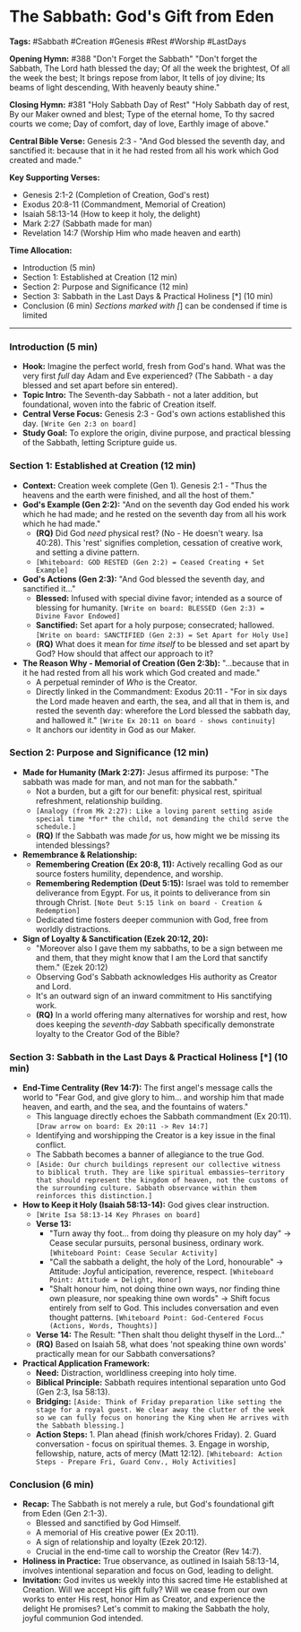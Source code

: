 # The Sabbath: God's Gift from Eden

**Tags:** #Sabbath #Creation #Genesis #Rest #Worship #LastDays

**Opening Hymn:** #388 "Don't Forget the Sabbath"
"Don't forget the Sabbath, The Lord hath blessed the day; Of all the week the brightest, Of all the week the best; It brings repose from labor, It tells of joy divine; Its beams of light descending, With heavenly beauty shine."

**Closing Hymn:** #381 "Holy Sabbath Day of Rest"
"Holy Sabbath day of rest, By our Maker owned and blest; Type of the eternal home, To thy sacred courts we come; Day of comfort, day of love, Earthly image of above."

**Central Bible Verse:** Genesis 2:3 - "And God blessed the seventh day, and sanctified it: because that in it he had rested from all his work which God created and made."

**Key Supporting Verses:**
*   Genesis 2:1-2 (Completion of Creation, God's rest)
*   Exodus 20:8-11 (Commandment, Memorial of Creation)
*   Isaiah 58:13-14 (How to keep it holy, the delight)
*   Mark 2:27 (Sabbath made for man)
*   Revelation 14:7 (Worship Him who made heaven and earth)

**Time Allocation:**
- Introduction (5 min)
- Section 1: Established at Creation (12 min)
- Section 2: Purpose and Significance (12 min)
- Section 3: Sabbath in the Last Days & Practical Holiness [*] (10 min)
- Conclusion (6 min)
*Sections marked with [*] can be condensed if time is limited

---

### Introduction (5 min)

-   **Hook:** Imagine the perfect world, fresh from God's hand. What was the very first *full* day Adam and Eve experienced? (The Sabbath - a day blessed and set apart before sin entered).
-   **Topic Intro:** The Seventh-day Sabbath - not a later addition, but foundational, woven into the fabric of Creation itself.
-   **Central Verse Focus:** Genesis 2:3 - God's own actions established this day. `[Write Gen 2:3 on board]`
-   **Study Goal:** To explore the origin, divine purpose, and practical blessing of the Sabbath, letting Scripture guide us.

### Section 1: Established at Creation (12 min)

-   **Context:** Creation week complete (Gen 1). Genesis 2:1 - "Thus the heavens and the earth were finished, and all the host of them."
-   **God's Example (Gen 2:2):** "And on the seventh day God ended his work which he had made; and he rested on the seventh day from all his work which he had made."
    -   **(RQ)** Did God *need* physical rest? (No - He doesn't weary. Isa 40:28). This 'rest' signifies completion, cessation of creative work, and setting a divine pattern.
    -   `[Whiteboard: GOD RESTED (Gen 2:2) = Ceased Creating + Set Example]`
-   **God's Actions (Gen 2:3):** "And God blessed the seventh day, and sanctified it..."
    -   **Blessed:** Infused with special divine favor; intended as a source of blessing for humanity. `[Write on board: BLESSED (Gen 2:3) = Divine Favor Endowed]`
    -   **Sanctified:** Set apart for a holy purpose; consecrated; hallowed. `[Write on board: SANCTIFIED (Gen 2:3) = Set Apart for Holy Use]`
    -   **(RQ)** What does it mean for *time itself* to be blessed and set apart by God? How should that affect our approach to it?
-   **The Reason Why - Memorial of Creation (Gen 2:3b):** "...because that in it he had rested from all his work which God created and made."
    -   A perpetual reminder of *Who* is the Creator.
    -   Directly linked in the Commandment: Exodus 20:11 - "For in six days the Lord made heaven and earth, the sea, and all that in them is, and rested the seventh day: wherefore the Lord blessed the sabbath day, and hallowed it." `[Write Ex 20:11 on board - shows continuity]`
    -   It anchors our identity in God as our Maker.

### Section 2: Purpose and Significance (12 min)

-   **Made for Humanity (Mark 2:27):** Jesus affirmed its purpose: "The sabbath was made for man, and not man for the sabbath."
    -   Not a burden, but a gift for our benefit: physical rest, spiritual refreshment, relationship building.
    -   `[Analogy (from Mk 2:27): Like a loving parent setting aside special time *for* the child, not demanding the child serve the schedule.]`
    -   **(RQ)** If the Sabbath was made *for* us, how might we be missing its intended blessings?
-   **Remembrance & Relationship:**
    -   **Remembering Creation (Ex 20:8, 11):** Actively recalling God as our source fosters humility, dependence, and worship.
    -   **Remembering Redemption (Deut 5:15):** Israel was told to remember deliverance from Egypt. For us, it points to deliverance from sin through Christ. `[Note Deut 5:15 link on board - Creation & Redemption]`
    -   Dedicated time fosters deeper communion with God, free from worldly distractions.
-   **Sign of Loyalty & Sanctification (Ezek 20:12, 20):**
    -   "Moreover also I gave them my sabbaths, to be a sign between me and them, that they might know that I am the Lord that sanctify them." (Ezek 20:12)
    -   Observing God's Sabbath acknowledges His authority as Creator and Lord.
    -   It's an outward sign of an inward commitment to His sanctifying work.
    -   **(RQ)** In a world offering many alternatives for worship and rest, how does keeping the *seventh-day* Sabbath specifically demonstrate loyalty to the Creator God of the Bible?

### Section 3: Sabbath in the Last Days & Practical Holiness [*] (10 min)

-   **End-Time Centrality (Rev 14:7):** The first angel's message calls the world to "Fear God, and give glory to him... and worship him that made heaven, and earth, and the sea, and the fountains of waters."
    -   This language directly echoes the Sabbath commandment (Ex 20:11). `[Draw arrow on board: Ex 20:11 -> Rev 14:7]`
    -   Identifying and worshipping the Creator is a key issue in the final conflict.
    -   The Sabbath becomes a banner of allegiance to the true God.
    -   `[Aside: Our church buildings represent our collective witness to biblical truth. They are like spiritual embassies—territory that should represent the kingdom of heaven, not the customs of the surrounding culture. Sabbath observance within them reinforces this distinction.]`
-   **How to Keep it Holy (Isaiah 58:13-14):** God gives clear instruction.
    -   `[Write Isa 58:13-14 Key Phrases on board]`
    -   **Verse 13:**
        -   "Turn away thy foot... from doing thy pleasure on my holy day" -> Cease secular pursuits, personal business, ordinary work. `[Whiteboard Point: Cease Secular Activity]`
        -   "Call the sabbath a delight, the holy of the Lord, honourable" -> Attitude: Joyful anticipation, reverence, respect. `[Whiteboard Point: Attitude = Delight, Honor]`
        -   "Shalt honour him, not doing thine own ways, nor finding thine own pleasure, nor speaking thine own words" -> Shift focus entirely from self to God. This includes conversation and even thought patterns. `[Whiteboard Point: God-Centered Focus (Actions, Words, Thoughts)]`
    -   **Verse 14:** The Result: "Then shalt thou delight thyself in the Lord..."
    -   **(RQ)** Based on Isaiah 58, what does 'not speaking thine own words' practically mean for our Sabbath conversations?
-   **Practical Application Framework:**
    -   **Need:** Distraction, worldliness creeping into holy time.
    -   **Biblical Principle:** Sabbath requires intentional separation unto God (Gen 2:3, Isa 58:13).
    -   **Bridging:** `[Aside: Think of Friday preparation like setting the stage for a royal guest. We clear away the clutter of the week so we can fully focus on honoring the King when He arrives with the Sabbath blessing.]`
    -   **Action Steps:** 1. Plan ahead (finish work/chores Friday). 2. Guard conversation - focus on spiritual themes. 3. Engage in worship, fellowship, nature, acts of mercy (Matt 12:12). `[Whiteboard: Action Steps - Prepare Fri, Guard Conv., Holy Activities]`

### Conclusion (6 min)

-   **Recap:** The Sabbath is not merely a rule, but God's foundational gift from Eden (Gen 2:1-3).
    -   Blessed and sanctified by God Himself.
    -   A memorial of His creative power (Ex 20:11).
    -   A sign of relationship and loyalty (Ezek 20:12).
    -   Crucial in the end-time call to worship the Creator (Rev 14:7).
-   **Holiness in Practice:** True observance, as outlined in Isaiah 58:13-14, involves intentional separation and focus on God, leading to delight.
-   **Invitation:** God invites us weekly into this sacred time He established at Creation. Will we accept His gift fully? Will we cease from our own works to enter His rest, honor Him as Creator, and experience the delight He promises? Let's commit to making the Sabbath the holy, joyful communion God intended.